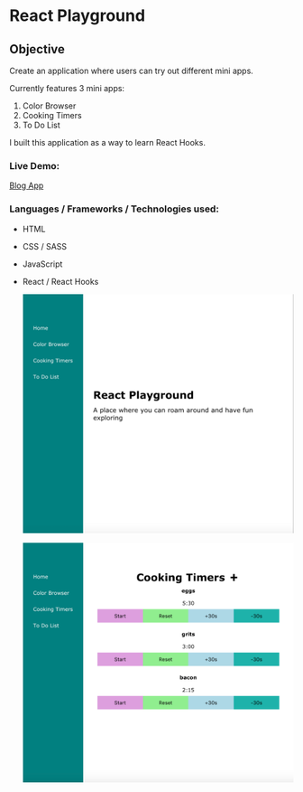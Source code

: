 # React Playground

## Objective

Create an application where users can try out different mini apps.

Currently features 3 mini apps:

1) Color Browser
2) Cooking Timers
3) To Do List

I built this application as a way to learn React Hooks.

### Live Demo:

[Blog App](https://clamclamblogs.web.app/)

### Languages / Frameworks / Technologies used:

* HTML
* CSS / SASS
* JavaScript
* React / React Hooks

  ![home](src/images/react-playground-app.png)

  ![home](src/images/react-playground-app-cooking-timers.png)
